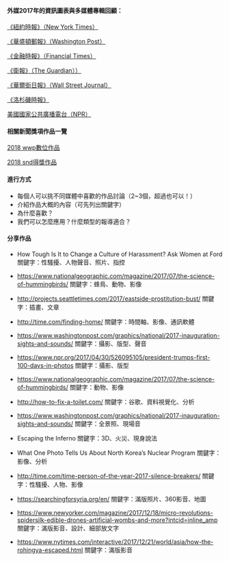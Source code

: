 #### 外媒2017年的資訊圖表與多媒體專輯回顧：
 [《紐約時報》（New York Times）](http://nyti.ms/2pRvtdY)

 [《華盛頓郵報》（Washington Post）](http://wapo.st/2zIZSuw)

 [《金融時報》（Financial Times）](http://on.ft.com/2BrZQNj)

 [《衛報》（The Guardian））](http://bit.ly/2C60X60)

 [《華爾街日報》（Wall Street Journal）](http://on.wsj.com/2DsxhvL)

 [《洛杉磯時報》](http://lat.ms/2pLMR3C)

 [美國國家公共廣播電台（NPR）](http://n.pr/2DeJBjl)

#### 相關新聞獎項作品一覽

 [2018 wwp數位作品](https://medium.com/twreporter/%E6%94%9D%E5%BD%B1%E8%88%87%E6%95%B8%E4%BD%8D%E6%95%98%E4%BA%8B%E7%9A%84%E7%B5%90%E5%90%88-2018-%E4%B8%96%E7%95%8C%E6%96%B0%E8%81%9E%E6%94%9D%E5%BD%B1%E5%A4%A7%E8%B3%BD-%E6%95%B8%E4%BD%8D%E6%95%98%E4%BA%8B%E5%85%A5%E5%9C%8D%E4%BD%9C%E5%93%81%E4%B8%80%E8%A6%BD-6d67b39839c9)

[2018 snd得獎作品](https://www.snd.org/bodd/about/2017-results/)

#### 進行方式
* 每個人可以挑不同媒體中喜歡的作品討論（2~3個，超過也可以！）
* 介紹作品大概的內容（可先列出關鍵字）
* 為什麼喜歡？
* 我們可以怎麼應用？什麼類型的報導適合？

#### 分享作品
* How Tough Is It to Change a Culture of Harassment? Ask Women at Ford
關鍵字：性騷擾、人物聲音、照片、指控

* https://www.nationalgeographic.com/magazine/2017/07/the-science-of-hummingbirds/
關鍵字：蜂鳥、動物、影像

* http://projects.seattletimes.com/2017/eastside-prostitution-bust/
關鍵字：插畫、文章

* http://time.com/finding-home/
關鍵字：時間軸、影像、通訊軟體

* https://www.washingtonpost.com/graphics/national/2017-inauguration-sights-and-sounds/
關鍵字：攝影、版型、聲音

* https://www.npr.org/2017/04/30/526095105/president-trumps-first-100-days-in-photos
關鍵字：攝影、版型

* https://www.nationalgeographic.com/magazine/2017/07/the-science-of-hummingbirds/
關鍵字：動物、影像

* http://how-to-fix-a-toilet.com/
關鍵字：谷歌、資料視覺化、分析

* https://www.washingtonpost.com/graphics/national/2017-inauguration-sights-and-sounds/
關鍵字：全景照、現場音

* Escaping the Inferno
關鍵字：3D、火災、現身說法

* What One Photo Tells Us About North Korea’s Nuclear Program
關鍵字：影像、分析

* http://time.com/time-person-of-the-year-2017-silence-breakers/
關鍵字：性騷擾、人物、影像

* https://searchingforsyria.org/en/
關鍵字：滿版照片、360影音、地圖

* https://www.newyorker.com/magazine/2017/12/18/micro-revolutions-spidersilk-edible-drones-artificial-wombs-and-more?intcid=inline_amp
關鍵字：滿版影音、設計、細部放文字

* https://www.nytimes.com/interactive/2017/12/21/world/asia/how-the-rohingya-escaped.html
關鍵字：滿版影音

